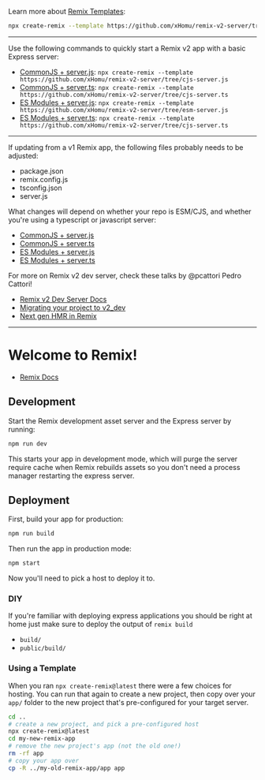 Learn more about [Remix Templates](https://remix.run/docs/en/main/guides/templates):

```sh
npx create-remix --template https://github.com/xHomu/remix-v2-server/tree/cjs-server.js
```

---

Use the following commands to quickly start a Remix v2 app with a basic Express server:

- [CommonJS + server.js](https://github.com/xHomu/remix-v2-server/tree/cjs-server.js): `npx create-remix --template https://github.com/xHomu/remix-v2-server/tree/cjs-server.js`
- [CommonJS + server.ts](https://github.com/xHomu/remix-v2-server/tree/cjs-server.ts): `npx create-remix --template https://github.com/xHomu/remix-v2-server/tree/cjs-server.ts`
- [ES Modules + server.js](https://github.com/xHomu/remix-v2-server/tree/esm-server.js): `npx create-remix --template https://github.com/xHomu/remix-v2-server/tree/esm-server.js`
- [ES Modules + server.ts](https://github.com/xHomu/remix-v2-server/tree/cjs-server.ts): `npx create-remix --template https://github.com/xHomu/remix-v2-server/tree/cjs-server.ts`

---

If updating from a v1 Remix app, the following files probably needs to be adjusted:

- package.json
- remix.config.js
- tsconfig.json
- server.js

What changes will depend on whether your repo is ESM/CJS, and whether you're using a typescript or javascript server:

- [CommonJS + server.js](https://github.com/xHomu/remix-v2-server/compare/afb226b3e55f3f0d7f6dce0af0252df57fda186f..cjs-server.js)
- [CommonJS + server.ts](https://github.com/xHomu/remix-v2-server/compare/f775b2caf405834176cbd76c400f74f45a88e99b..cjs-server.ts)
- [ES Modules + server.js](https://github.com/xHomu/remix-v2-server/compare/8119a735e73b0716cbaeab53dac5adf58d14278e..esm-server.js)
- [ES Modules + server.ts](https://github.com/xHomu/remix-v2-server/compare/8fd862f9d23ea308d7359e0917e6aa1e4a1ef691..esm-server.ts)

For more on Remix v2 dev server, check these talks by @pcattori Pedro Cattori!

- [Remix v2 Dev Server Docs](https://remix.run/docs/en/main/other-api/dev-v2)
- [Migrating your project to v2_dev](https://www.youtube.com/watch?v=6jTL8GGbIuc)
- [Next gen HMR in Remix](https://www.youtube.com/watch?v=79M4vYZi-po)

---

# Welcome to Remix!

- [Remix Docs](https://remix.run/docs)

## Development

Start the Remix development asset server and the Express server by running:

```sh
npm run dev
```

This starts your app in development mode, which will purge the server require cache when Remix rebuilds assets so you don't need a process manager restarting the express server.

## Deployment

First, build your app for production:

```sh
npm run build
```

Then run the app in production mode:

```sh
npm start
```

Now you'll need to pick a host to deploy it to.

### DIY

If you're familiar with deploying express applications you should be right at home just make sure to deploy the output of `remix build`

- `build/`
- `public/build/`

### Using a Template

When you ran `npx create-remix@latest` there were a few choices for hosting. You can run that again to create a new project, then copy over your `app/` folder to the new project that's pre-configured for your target server.

```sh
cd ..
# create a new project, and pick a pre-configured host
npx create-remix@latest
cd my-new-remix-app
# remove the new project's app (not the old one!)
rm -rf app
# copy your app over
cp -R ../my-old-remix-app/app app
```
